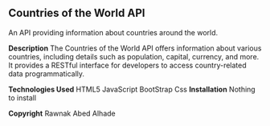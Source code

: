 ## Countries of the World API

An API providing information about countries around the world.

**Description**
The Countries of the World API offers information about various countries, including details such as population, capital, currency, and more. It provides a RESTful interface for developers to access country-related data programmatically.

**Technologies Used**
HTML5
JavaScript
BootStrap
Css
**Installation**
Nothing to install

**Copyright**
Rawnak Abed Alhade
